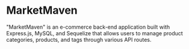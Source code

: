 # MarketMaven
"MarketMaven" is an e-commerce back-end application built with Express.js, MySQL, and Sequelize that allows users to manage product categories, products, and tags through various API routes.
